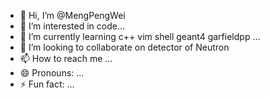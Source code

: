 - 👋 Hi, I’m @MengPengWei
- 👀 I’m interested in code...
- 🌱 I’m currently learning   c++ vim shell geant4 garfieldpp ...
- 💞️ I’m looking to collaborate on detector of Neutron
- 📫 How to reach me ...
- 😄 Pronouns: ...
- ⚡ Fun fact: ...

<!---
MengPengWei/MengPengWei is a ✨ special ✨ repository because its `README.md` (this file) appears on your GitHub profile.
You can click the Preview link to take a look at your changes.
--->
